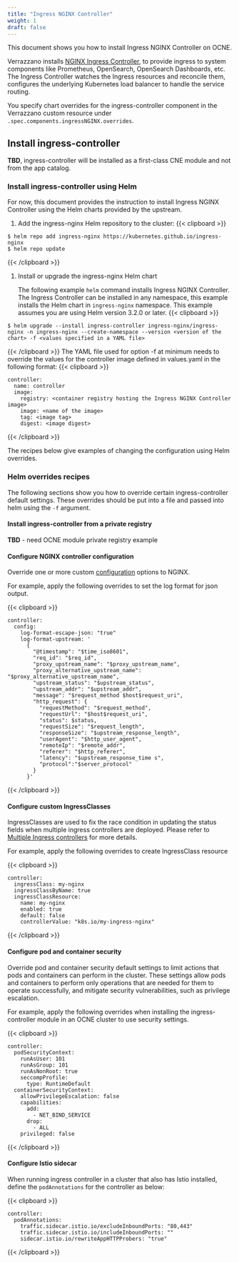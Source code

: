 ```yaml
---
title: "Ingress NGINX Controller"
weight: 1
draft: false
---
```

This document shows you how to install Ingress NGINX Controller on OCNE.

Verrazzano installs [NGINX Ingress Controller](https://www.nginx.com/resources/glossary/kubernetes-ingress-controller/), to provide ingress to system components like Prometheus, OpenSearch, OpenSearch Dashboards, etc.
The Ingress Controller watches the Ingress resources and reconcile them, configures the underlying Kubernetes load balancer to handle the service routing.

You specify chart overrides for the ingress-controller component in the Verrazzano custom resource under `.spec.components.ingressNGINX.overrides`.

## Install ingress-controller
**TBD**, ingress-controller will be installed as a first-class CNE module and not from the app catalog.

### Install ingress-controller using Helm
For now, this document provides the instruction to install Ingress NGINX Controller using the Helm charts provided by the upstream.

1. Add the ingress-nginx Helm repository to the cluster:
{{< clipboard >}}
<div class="highlight">

```
$ helm repo add ingress-nginx https://kubernetes.github.io/ingress-nginx
$ helm repo update
```
</div>
{{< /clipboard >}}

1. Install or upgrade the ingress-nginx Helm chart

   The following example `helm` command installs Ingress NGINX Controller. The Ingress Controller can be installed in any namespace, this example installs the Helm chart in `ingress-nginx` namespace. This example assumes you are using Helm version 3.2.0 or later.
{{< clipboard >}}
<div class="highlight">

```
$ helm upgrade --install ingress-controller ingress-nginx/ingress-nginx -n ingress-nginx --create-namespace --version <version of the chart> -f <values specified in a YAML file>
```
</div>
{{< /clipboard >}}
The YAML file used for option -f at minimum needs to override the values for the controller image defined in values.yaml in the following format:
{{< clipboard >}}
<div class="highlight">

```
controller:
  name: controller
  image:
    registry: <container registry hosting the Ingress NGINX Controller image>
    image: <name of the image>
    tag: <image tag>
    digest: <image digest>
```
</div>
{{< /clipboard >}}

The recipes below give examples of changing the configuration using Helm overrides.

### Helm overrides recipes
The following sections show you how to override certain ingress-controller default settings. These overrides should be put into a file and passed into helm using the `-f` argument.

#### Install ingress-controller from a private registry
**TBD** - need OCNE module private registry example

#### Configure NGINX controller configuration
Override one or more custom [configuration](https://kubernetes.github.io/ingress-nginx/user-guide/nginx-configuration/configmap/) options to NGINX.

For example, apply the following overrides to set the log format for json output.

{{< clipboard >}}
<div class="highlight">

```
controller:
  config:
    log-format-escape-json: "true"
    log-format-upstream: '
      {
        "@timestamp": "$time_iso8601",
        "req_id": "$req_id",
        "proxy_upstream_name": "$proxy_upstream_name",
        "proxy_alternative_upstream_name": "$proxy_alternative_upstream_name",
        "upstream_status": "$upstream_status",
        "upstream_addr": "$upstream_addr",
        "message": "$request_method $host$request_uri",
        "http_request": {
          "requestMethod": "$request_method",
          "requestUrl": "$host$request_uri",
          "status": $status,
          "requestSize": "$request_length",
          "responseSize": "$upstream_response_length",
          "userAgent": "$http_user_agent",
          "remoteIp": "$remote_addr",
          "referer": "$http_referer",
          "latency": "$upstream_response_time s",
          "protocol":"$server_protocol"
        }
      }'
  ```
  </div>
  {{< /clipboard >}}

#### Configure custom IngressClasses
IngressClasses are used to fix the race condition in updating the status fields when multiple ingress controllers are deployed. Please refer to [Multiple Ingress controllers](https://kubernetes.github.io/ingress-nginx/user-guide/multiple-ingress/) for more details.

For example, apply the following overrides to create IngressClass resource

{{< clipboard >}}
<div class="highlight">

```
controller:
  ingressClass: my-nginx
  ingressClassByName: true
  ingressClassResource:
    name: my-nginx
    enabled: true
    default: false
    controllerValue: "k8s.io/my-ingress-nginx"
  ```
  </div>
  {{< /clipboard >}}

#### Configure pod and container security
Override pod and container security default settings to limit actions that pods and containers can perform in the cluster. These settings allow pods and containers to perform only operations that are needed for them to operate successfully, and mitigate security vulnerabilities, such as privilege escalation.

For example, apply the following overrides when installing the ingress-controller module in an OCNE cluster to use security settings.

{{< clipboard >}}
<div class="highlight">

```
controller:
  podSecurityContext:
    runAsUser: 101
    runAsGroup: 101
    runAsNonRoot: true
    seccompProfile:
      type: RuntimeDefault
  containerSecurityContext:
    allowPrivilegeEscalation: false
    capabilities:
      add:
        - NET_BIND_SERVICE
      drop:
        - ALL
    privileged: false
  ```
  </div>
  {{< /clipboard >}}

#### Configure Istio sidecar

When running ingress controller in a cluster that also has Istio installed, define the `podAnnotations` for the controller as below:

{{< clipboard >}}
<div class="highlight">

```
controller:
  podAnnotations:
    traffic.sidecar.istio.io/excludeInboundPorts: "80,443"
    traffic.sidecar.istio.io/includeInboundPorts: ""
    sidecar.istio.io/rewriteAppHTTPProbers: "true"
```
</div>
{{< /clipboard >}}
